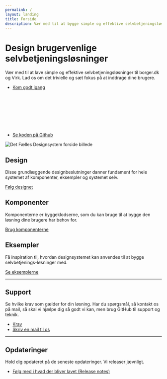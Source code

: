 ```yaml
---
permalink: /
layout: landing
title: Forside
description: Vær med til at bygge simple og effektive selvbetjeningsløsninger fra et solidt grundlag, der lader dig fokusere på brugervenlighed og brugerinddragelse frem for at diskutere nyt design igen og igen.
---
```

<div class="bg-turquoise py-9">
    <div class="container">
        <div class="row">
          <div class="col-12 col-lg-7">
            <h1>Design brugervenlige selvbetjeningsløsninger</h1>
            <p class="font-lead">
              Vær med til at lave simple og effektive selvbetjeningsløsninger til borger.dk og Virk. Lad os om det trivielle og sæt fokus på at inddrage dine brugere.
            </p>
            <ul class="nobullet-list">
                <li>
                    <a href="/kom-igang">
                        Kom godt igang
                    </a>
                </li>
                <li>
                    <a href="https://github.com/detfaellesdesignsystem/dkfds-components" class="icon-link">
                        Se koden på Github<svg class="icon-svg" focusable="false" aria-hidden="true" tabindex="-1"><use xlink:href="#open-in-new"></use></svg>
                    </a>
                </li>
            </ul>
          </div>
          <div class="col-12 col-lg-5 align-self-center align-text-center">
            <img src="{{ site.baseurl }}/img/descriptionimages/Main_Illustration.svg" alt="Det Fælles Designsystem forside billede" class="d-none d-lg-inline-block">
          </div>
        </div>
    </div>
</div>

<div class="container">
    <div class="row py-9">
        <div class="col-12 col-lg-4">
            <h2 class="mt-0">Design</h2>
            <p>Disse grundlæggende designbeslutninger danner fundament for hele systemet af komponenter, eksempler og systemet selv.</p>
            <p><a href="/design">Følg designet</a></p>
        </div>
        <div class="col-12 col-lg-4">
            <h2 class="mt-0">Komponenter</h2>
            <p>Komponenterne er byggeklodserne, som du kan bruge til at bygge den løsning dine brugere har behov for.</p>
            <p><a href="/komponenter">Brug komponenterne</a></p>
        </div>
        <div class="col-12 col-lg-4">
            <h2 class="mt-0">Eksempler</h2>
            <p>Få inspiration til, hvordan designsystemet kan anvendes til at bygge selvbetjenings-løsninger med.</p>
            <p><a href="/eksempler">Se eksemplerne</a></p>
        </div>
    </div>
    <hr />
    <!--<div class="py-9">
        <h2 class="mt-0">Samarbejde</h2>
        <p>Det Fælles Designsystem bliver løbende opdateret og vedligeholdt. For at sikre transparens, er systemet åbent for alle. Alle myndigheder med en interesse i at præge udviklingen og få indflydelse på designsystemets indhold er velkomne. </p>
        <ul class="nobullet-list">
            <li><a href="#">Få indflydelse i Samarbejdsforum</a></li>
            <li>
                <a href="https://github.com/detfaellesdesignsystem/dkfds-components" class="icon-link">
                    Meld fejl og mangler ind via GitHub<svg class="icon-svg" focusable="false" aria-hidden="true" tabindex="-1"><use xlink:href="#open-in-new"></use></svg>
                </a>
            </li>
        </ul>
    </div>
    <hr />-->
    <div class="py-9">
        <h2 class="mt-0">Support</h2>
        <p>Se hvilke krav som gælder for din løsning. Har du spørgsmål, så kontakt os på mail, så skal vi hjælpe dig så godt vi kan, men brug GitHub til support og teknik.</p>
        <ul class="nobullet-list">
            <li><a href="/kom-igang/krav">Krav</a></li>
            <li><a href="mailto:fds@erst.dk">Skriv en mail til os</a></li>
        </ul>
    </div>
    <hr />
    <div class="pt-9">
        <h2 class="mt-0">Opdateringer</h2>
        <p>Hold dig opdateret på de seneste opdateringer. Vi releaser jævnligt.</p>
        <ul class="nobullet-list">
            <li><a href="/omdesignsystemet/releases/">Følg med i hvad der bliver lavet (Release notes)</a></li>
        </ul>
    </div>
</div>
